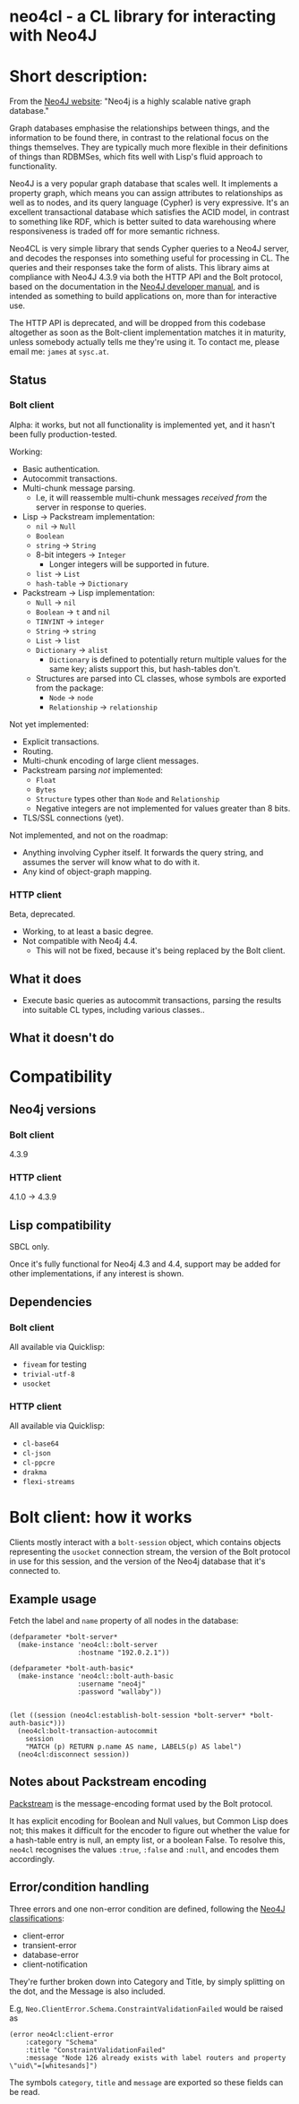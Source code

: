 # neo4cl - a CL library for interacting with Neo4J

# Short description:

From the [Neo4J website](http://neo4j.com/): "Neo4j is a highly scalable native graph database."

Graph databases emphasise the relationships between things, and the information to be found there, in contrast to the relational focus on the things themselves. They are typically much more flexible in their definitions of things than RDBMSes, which fits well with Lisp's fluid approach to functionality.

Neo4J is a very popular graph database that scales well. It implements a property graph, which means you can assign attributes to relationships as well as to nodes, and its query language (Cypher) is very expressive. It's an excellent transactional database which satisfies the ACID model, in contrast to something like RDF, which is better suited to data warehousing where responsiveness is traded off for more semantic richness.

Neo4CL is very simple library that sends Cypher queries to a Neo4J server, and decodes the responses into something useful for processing in CL. The queries and their responses take the form of alists. This library aims at compliance with Neo4J 4.3.9 via both the HTTP API and the Bolt protocol, based on the documentation in the [Neo4J developer manual](http://neo4j.com/docs/developer-manual/current/#http-api-index), and is intended as something to build applications on, more than for interactive use.

The HTTP API is deprecated, and will be dropped from this codebase altogether as soon as the Bolt-client implementation matches it in maturity, unless somebody actually tells me they're using it. To contact me, please email me: `james` at `sysc.at`.


## Status

### Bolt client

Alpha: it works, but not all functionality is implemented yet, and it hasn't been fully production-tested.

Working:

- Basic authentication.
- Autocommit transactions.
- Multi-chunk message parsing.
    - I.e, it will reassemble multi-chunk messages _received from_ the server in response to queries.
- Lisp -> Packstream implementation:
    - `nil` -> `Null`
    - `Boolean`
    - `string` -> `String`
    - 8-bit integers -> `Integer`
        - Longer integers will be supported in future.
    - `list` -> `List`
    - `hash-table` -> `Dictionary`
- Packstream -> Lisp implementation:
    - `Null` -> `nil`
    - `Boolean` -> `t` and `nil`
    - `TINYINT` -> `integer`
    - `String` -> `string`
    - `List` -> `list`
    - `Dictionary` -> `alist`
        - `Dictionary` is defined to potentially return multiple values for the same key; alists support this, but hash-tables don't.
    - Structures are parsed into CL classes, whose symbols are exported from the package:
        - `Node` -> `node`
        - `Relationship` -> `relationship`


Not yet implemented:

- Explicit transactions.
- Routing.
- Multi-chunk encoding of large client messages.
- Packstream parsing _not_ implemented:
    - `Float`
    - `Bytes`
    - `Structure` types other than `Node` and `Relationship`
    - Negative integers are not implemented for values greater than 8 bits.
- TLS/SSL connections (yet).


Not implemented, and not on the roadmap:

- Anything involving Cypher itself. It forwards the query string, and assumes the server will know what to do with it.
- Any kind of object-graph mapping.


### HTTP client

Beta, deprecated.

- Working, to at least a basic degree.
- Not compatible with Neo4j 4.4.
    - This will not be fixed, because it's being replaced by the Bolt client.


## What it does

- Execute basic queries as autocommit transactions, parsing the results into suitable CL types, including various classes..


## What it doesn't do



# Compatibility

## Neo4j versions

### Bolt client

4.3.9


### HTTP client

4.1.0 -> 4.3.9


## Lisp compatibility

SBCL only.

Once it's fully functional for Neo4j 4.3 and 4.4, support may be added for other implementations, if any interest is shown.


## Dependencies


### Bolt client

All available via Quicklisp:

- `fiveam` for testing
- `trivial-utf-8`
- `usocket`


### HTTP client

All available via Quicklisp:

- `cl-base64`
- `cl-json`
- `cl-ppcre`
- `drakma`
- `flexi-streams`


# Bolt client: how it works

Clients mostly interact with a `bolt-session` object, which contains objects representing the `usocket` connection stream, the version of the Bolt protocol in use for this session, and the version of the Neo4j database that it's connected to.


## Example usage

Fetch the label and `name` property of all nodes in the database:

    (defparameter *bolt-server*
      (make-instance 'neo4cl::bolt-server
                     :hostname "192.0.2.1"))
    
    (defparameter *bolt-auth-basic*
      (make-instance 'neo4cl::bolt-auth-basic
                     :username "neo4j"
                     :password "wallaby"))
    
    
    (let ((session (neo4cl:establish-bolt-session *bolt-server* *bolt-auth-basic*)))
      (neo4cl:bolt-transaction-autocommit
        session
        "MATCH (p) RETURN p.name AS name, LABELS(p) AS label")
      (neo4cl:disconnect session))


## Notes about Packstream encoding

[Packstream](https://7687.org/packstream/packstream-specification-1.html) is the message-encoding format used by the Bolt protocol.

It has explicit encoding for Boolean and Null values, but Common Lisp does not; this makes it difficult for the encoder to figure out whether the value for a hash-table entry is null, an empty list, or a boolean False. To resolve this, `neo4cl` recognises the values `:true`, `:false` and `:null`, and encodes them accordingly.


## Error/condition handling

Three errors and one non-error condition are defined, following the [Neo4J classifications](http://neo4j.com/docs/developer-manual/current/reference/#status-codes):

- client-error
- transient-error
- database-error
- client-notification

They're further broken down into Category and Title, by simply splitting on the dot, and the Message is also included.

E.g, `Neo.ClientError.Schema.ConstraintValidationFailed` would be raised as
```
(error neo4cl:client-error
    :category "Schema"
    :title "ConstraintValidationFailed"
    :message "Node 126 already exists with label routers and property \"uid\"=[whitesands]")
```

The symbols `category`, `title` and `message` are exported so these fields can be read.
